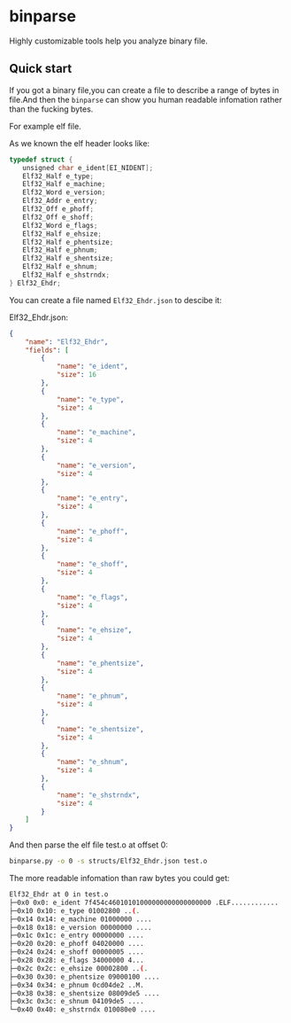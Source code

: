 # binparse

Highly customizable tools help you analyze binary file.

## Quick start

If you got a binary file,you can create a file to describe a range of bytes in file.And then the `binparse` can show you human readable infomation rather than the fucking bytes.

For example elf file.

As we known the elf header looks like:

```c
typedef struct {
　　unsigned char e_ident[EI_NIDENT];
　　Elf32_Half e_type;
　　Elf32_Half e_machine;
　　Elf32_Word e_version;
　　Elf32_Addr e_entry;
　　Elf32_Off e_phoff;
　　Elf32_Off e_shoff;
　　Elf32_Word e_flags;
　　Elf32_Half e_ehsize;
　　Elf32_Half e_phentsize;
　　Elf32_Half e_phnum;
　　Elf32_Half e_shentsize;
　　Elf32_Half e_shnum;
　　Elf32_Half e_shstrndx;
} Elf32_Ehdr;
```

You can create a file named `Elf32_Ehdr.json` to descibe it:

Elf32_Ehdr.json:

```json
{
    "name": "Elf32_Ehdr",
    "fields": [
        {
            "name": "e_ident",
            "size": 16
        },
        {
            "name": "e_type",
            "size": 4
        },
        {
            "name": "e_machine",
            "size": 4
        },
        {
            "name": "e_version",
            "size": 4
        },
        {
            "name": "e_entry",
            "size": 4
        },
        {
            "name": "e_phoff",
            "size": 4
        },
        {
            "name": "e_shoff",
            "size": 4
        },
        {
            "name": "e_flags",
            "size": 4
        },
        {
            "name": "e_ehsize",
            "size": 4
        },
        {
            "name": "e_phentsize",
            "size": 4
        },
        {
            "name": "e_phnum",
            "size": 4
        },
        {
            "name": "e_shentsize",
            "size": 4
        },
        {
            "name": "e_shnum",
            "size": 4
        },
        {
            "name": "e_shstrndx",
            "size": 4
        }
    ]
}

```

And then parse the elf file test.o at offset 0:

```bash
binparse.py -o 0 -s structs/Elf32_Ehdr.json test.o
```

The more readable infomation than raw bytes you could get:

```bash
Elf32_Ehdr at 0 in test.o
├─0x0 0x0: e_ident 7f454c46010101000000000000000000 .ELF............
├─0x10 0x10: e_type 01002800 ..(.
├─0x14 0x14: e_machine 01000000 ....
├─0x18 0x18: e_version 00000000 ....
├─0x1c 0x1c: e_entry 00000000 ....
├─0x20 0x20: e_phoff 04020000 ....
├─0x24 0x24: e_shoff 00000005 ....
├─0x28 0x28: e_flags 34000000 4...
├─0x2c 0x2c: e_ehsize 00002800 ..(.
├─0x30 0x30: e_phentsize 09000100 ....
├─0x34 0x34: e_phnum 0cd04de2 ..M.
├─0x38 0x38: e_shentsize 08009de5 ....
├─0x3c 0x3c: e_shnum 04109de5 ....
└─0x40 0x40: e_shstrndx 010080e0 ....
```
